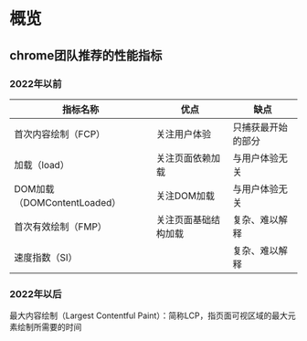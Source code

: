 # 概览

## chrome团队推荐的性能指标

### 2022年以前

| 指标名称                    | 优点         | 缺点        |
|-------------------------|------------|-----------|
| 首次内容绘制（FCP）             | 关注用户体验     | 只捕获最开始的部分 |
| 加载（load）                | 关注页面依赖加载   | 与用户体验无关   |
| DOM加载（DOMContentLoaded） | 关注DOM加载    | 与用户体验无关   |
| 首次有效绘制（FMP）             | 关注页面基础结构加载 | 复杂、难以解释   |
| 速度指数（SI）                |            | 复杂、难以解释   |

### 2022年以后

最大内容绘制（Largest Contentful Paint）：简称LCP，指页面可视区域的最大元素绘制所需要的时间

